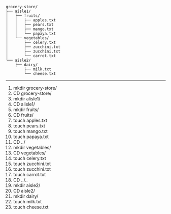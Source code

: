 ``` 
grocery-store/
├── aisle1/
│   ├── fruits/
│   │   ├── apples.txt
│   │   ├── pears.txt
│   │   ├── mango.txt  
│   │   └── papaya.txt
│   └── vegetables/
│       ├── celery.txt
│       ├── zucchini.txt
│       ├── zucchini.txt
│       └── carrot.txt
└── aisle2/
    ├── dairy/
        ├── milk.txt
        └── cheese.txt
```
***
1. mkdir grocery-store/
2. CD grocery-store/
3. mkdir alisle1/
4. CD alisle1/
5. mkdir fruits/
6. CD fruits/
7. touch apples.txt
8. touch pears.txt
9. touch mango.txt
10. touch papaya.txt
11. CD ../
12. mkdir vegetables/
13. CD vegetables/
14. touch celery.txt
15. touch zucchini.txt
16. touch zucchini.txt
17. touch carrot.txt
18. CD ../..
19. mkdir aisle2/
20. CD aisle2/
21. mkdir dairy/
22. touch milk.txt
23. touch cheese.txt
